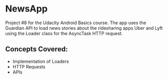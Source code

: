 # NewsApp
Project #8 for the Udacity Android Basics course. The app uses the Guardian API to load news 
stories about the ridesharing apps Uber and Lyft using the Loader class for the AsyncTask HTTP request. 

## Concepts Covered:
* Implementation of Loaders
* HTTP Requests 
* APIs
